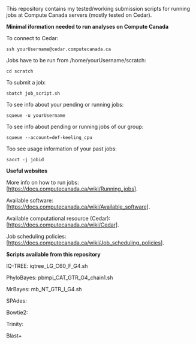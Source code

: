This repository contains my tested/working submission scripts for running jobs at Compute Canada servers (mostly tested on Cedar).

**Minimal iformation needed to run analyses on Compute Canada**

To connect to Cedar:

```ssh yourUsername@cedar.computecanada.ca```

Jobs have to be run from /home/yourUsername/scratch:

```cd scratch```

To submit a job:

```sbatch job_script.sh```

To see info about your pending or running jobs:

```squeue -u yourUsername```

To see info about pending or running jobs of our group:

```squeue --account=def-keeling_cpu```

Too see usage information of your past jobs:

```sacct -j jobid```

**Useful websites**

More info on how to run jobs: [https://docs.computecanada.ca/wiki/Running_jobs].

Available software:  [https://docs.computecanada.ca/wiki/Available_software].

Available computational resource (Cedar): [https://docs.computecanada.ca/wiki/Cedar].

Job scheduling policies: [https://docs.computecanada.ca/wiki/Job_scheduling_policies].


**Scripts available from this repository**

IQ-TREE: iqtree_LG_C60_F_G4.sh

PhyloBayes: pbmpi_CAT_GTR_G4_chain1.sh

MrBayes: mb_NT_GTR_I_G4.sh

SPAdes:

Bowtie2:

Trinity:

Blast+
